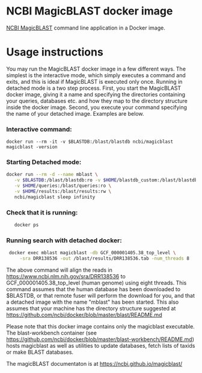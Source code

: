 # NCBI MagicBLAST docker image

[NCBI MagicBLAST][1] command line application in a Docker image.

# Usage instructions

You may run the MagicBLAST docker image in a few different ways.  The simplest is the interactive mode, which simply executes a command and exits, and this is ideal if MagicBLAST is executed only once.  Running in detached mode is a two step process.  First, you start the MagicBLAST docker image, giving it a name and specifying the directories containing your queries, databases etc. and how they map to the directory structure inside the docker image.  Second, you execute your command specifying the name of your detached image.  Examples are below.

### Interactive command:

  `docker run --rm -it -v $BLASTDB:/blast/blastdb ncbi/magicblast magicblast -version`

### Starting Detached mode:

   ``` bash
   docker run --rm -d --name mblast \
      -v $BLASTDB:/blast/blastdb:ro -v $HOME/blastdb_custom:/blast/blastdb_custom:ro \
      -v $HOME/queries:/blast/queries:ro \
      -v $HOME/results:/blast/results:rw \
      ncbi/magicblast sleep infinity
   ```
    
### Check that it is running:
   ``` bash
      docker ps
   ```
   
### Running search with detached docker:

   ``` bash
    docker exec mblast magicblast -db GCF_000001405.38_top_level \
        -sra DRR138536 -out /blast/results/DRR138536.tab -num_threads 8
   ```
    
The above command will align the reads in https://www.ncbi.nlm.nih.gov/sra/DRR138536 to GCF_000001405.38_top_level (human genome) using eight threads.  This command assumes that the human database has been downloaded to $BLASTDB, or that remote fuser will perform the download for you, and that a detached image with the name "mblast" has been started.  This also assumes that your machine has the directory structure suggested at https://github.com/ncbi/docker/blob/master/blast/README.md  
    
Please note that this docker image contains only the magicblast executable.  The blast-workbench container (see https://github.com/ncbi/docker/blob/master/blast-workbench/README.md) hosts magicblast as well as utilities to update databases, fetch lists of taxids or make BLAST databases.  

The magicBLAST documentaton is at https://ncbi.github.io/magicblast/

[1]: https://www.ncbi.nlm.nih.gov/pubmed/31345161
